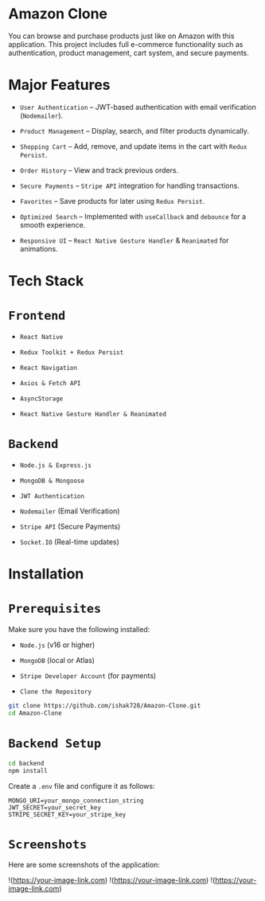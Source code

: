 # Amazon Clone

You can browse and purchase products just like on Amazon with this application.
This project includes full e-commerce functionality such as authentication, product management, cart system, and secure payments.

# Major Features

- `User Authentication` – JWT-based authentication with email verification (`Nodemailer`).

- `Product Management` – Display, search, and filter products dynamically.

- `Shopping Cart` – Add, remove, and update items in the cart with `Redux Persist`.

- `Order History` – View and track previous orders.

- `Secure Payments` – `Stripe API` integration for handling transactions.

- `Favorites` – Save products for later using `Redux Persist`.

- `Optimized Search` – Implemented with `useCallback` and `debounce` for a smooth experience.

- `Responsive UI` – `React Native Gesture Handler` & `Reanimated` for animations.

# Tech Stack

# `Frontend`

- `React Native`

- `Redux Toolkit + Redux Persist`

- `React Navigation`

- `Axios & Fetch API`

- `AsyncStorage`

- `React Native Gesture Handler & Reanimated`

# `Backend`

- `Node.js & Express.js`

- `MongoDB & Mongoose`

- `JWT Authentication`

- `Nodemailer` (Email Verification)

- `Stripe API` (Secure Payments)

- `Socket.IO` (Real-time updates)

# Installation

# `Prerequisites`

Make sure you have the following installed:

- `Node.js` (v16 or higher)

- `MongoDB` (local or Atlas)

- `Stripe Developer Account` (for payments)

- `Clone the Repository`

```sh
git clone https://github.com/ishak728/Amazon-Clone.git
cd Amazon-Clone
```

# `Backend Setup`

```sh
cd backend
npm install
```
Create a `.env` file and configure it as follows:
```env
MONGO_URI=your_mongo_connection_string
JWT_SECRET=your_secret_key
STRIPE_SECRET_KEY=your_stripe_key
```
 

# `Screenshots`

Here are some screenshots of the application:

!(https://your-image-link.com)
!(https://your-image-link.com)
!(https://your-image-link.com)






